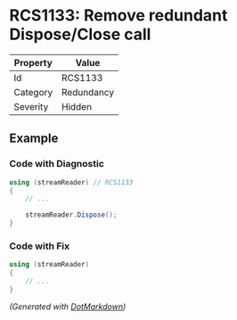 # RCS1133: Remove redundant Dispose/Close call

| Property | Value      |
| -------- | ---------- |
| Id       | RCS1133    |
| Category | Redundancy |
| Severity | Hidden     |

## Example

### Code with Diagnostic

```csharp
using (streamReader) // RCS1133
{
    // ...

    streamReader.Dispose();
}
```

### Code with Fix

```csharp
using (streamReader)
{
    // ...
}
```


*\(Generated with [DotMarkdown](http://github.com/JosefPihrt/DotMarkdown)\)*